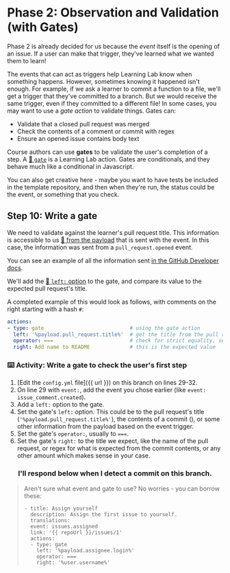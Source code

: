 # Phase 2: Observation and Validation (with Gates)

Phase 2 is already decided for us because the _event_ itself is the opening of an issue. If a user can make that trigger, they've learned what we wanted them to learn!

The events that can act as triggers help Learning Lab know when something happens. However, sometimes knowing it happened isn't enough. For example, if we ask a learner to commit a function to a file, we'll get a trigger that they've committed to a branch. But we would receive the same trigger, even if they committed to a different file! In some cases, you may want to use a _gate action_ to validate things. Gates can:

- Validate that a closed pull request was merged
- Check the contents of a comment or commit with regex
- Ensure an opened issue contains body text

Course authors can use **gates** to be validate the user's completion of a step. A [:book: `gate`](https://lab.github.com/docs/actions/gate/) is a Learning Lab action. Gates are conditionals, and they behave much like a conditional in Javascript.

You can also get creative here - maybe you want to have tests be included in the template repository, and then when they're run, the status could be the event, or something that you check.

## Step 10: Write a gate

We need to validate against the learner's pull request title. This information is accessible to us [:book: from the payload](https://lab.github.com/docs/events#accessing-event-payloads) that is sent with the event. In this case, the information was sent from a `pull_request.opened` event.

You can see an example of all the information sent [in the GitHub Developer docs](https://developer.github.com/v3/activity/events/types/#webhook-payload-example-26).

We'll add the [:book: `left:` option](https://lab.github.com/docs/actions/gate/#options) to the gate, and compare its value to the expected pull request's title.

A completed example of this would look as follows, with comments on the right starting with a hash `#`:
```yaml
actions:
- type: gate                            # using the gate action
  left: '%payload.pull_request.title%'  # get the title from the pull request object inside of the payload
  operator: ===                         # check for strict equality, see more at https://developer.mozilla.org/en-US/docs/Web/JavaScript/Reference/Operators/Comparison_Operators#Identity
  right: Add name to README             # this is the expected value
```

### :keyboard: Activity: Write a gate to check the user's first step

1. [Edit the `config.yml` file]({{ url }}) on this branch on lines 29-32.
2. On line 29 with `event:`, add the event you chose earlier (like `event: issue_comment.created`).
3. Add a `left:` option to the gate.
4. Set the gate's `left:` option. This could be to the pull request's title (`'%payload.pull_request.title%'`), the contents of a commit (), or some other information from the payload based on the event trigger.
5. Set the gate's `operator:`, usually to `===`.
6. Set the gate's `right:` to the title we expect, like the name of the pull request, or regex for what is expected from the commit contents, or any other amount which makes sense in your case.

<h3 align="center">I'll respond below when I detect a commit on this branch.</h3>

> Aren't sure what event and gate to use? No worries - you can borrow these:
> ```
> - title: Assign yourself
>   description: Assign the first issue to yourself.
>   translations:
>   event: issues.assigned
>   link: '{{ repoUrl }}/issues/1'
>   actions:
>   - type: gate
>     left: '%payload.assignee.login%'
>     operator: ===
>     right: '%user.username%'
> ```